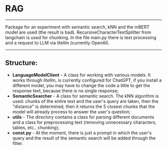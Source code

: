 # RAG

---
Package for an experiment with semantic search, kNN and the mBERT model are used (the result is bad). 
RecursiveCharacterTextSplitter from langchain is used for chunking. In the file main.py there is text processing and
a request to LLM via litellm (currently OpenAI).

---
## Structure:
- **LanguageModelClient** - A class for working with various models. It works through *litellm*, is currently configured
for ChatGPT, if you install a different model, you may have to change the code a little to get the response text,
because there is no single response;
- **SemanticSearcher** - A class for semantic search. The kNN algorithm is used: chunks of the entire text and the 
user's query are taken, then the "distance" is determined, then it returns the 5 closest chunks that the model will 
already process to answer the user's question;
- **utils** - The directory contains a class for parsing different documents and a class for preprocessing text 
(removing unnecessary characters, tables, etc., chunking);
- **const.py** - At the moment, there is just a prompt in which the user's query and the result of the semantic 
search will be added through the filter.